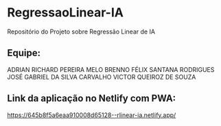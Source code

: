 # RegressaoLinear-IA
Repositório do Projeto sobre Regressão Linear de IA

## Equipe:
ADRIAN RICHARD PEREIRA MELO
BRENNO FÉLIX SANTANA RODRIGUES
JOSÉ GABRIEL DA SILVA CARVALHO
VICTOR QUEIROZ DE SOUZA

## Link da aplicação no Netlify com PWA:

https://645b8f5a6eaa910008d65128--rlinear-ia.netlify.app/
